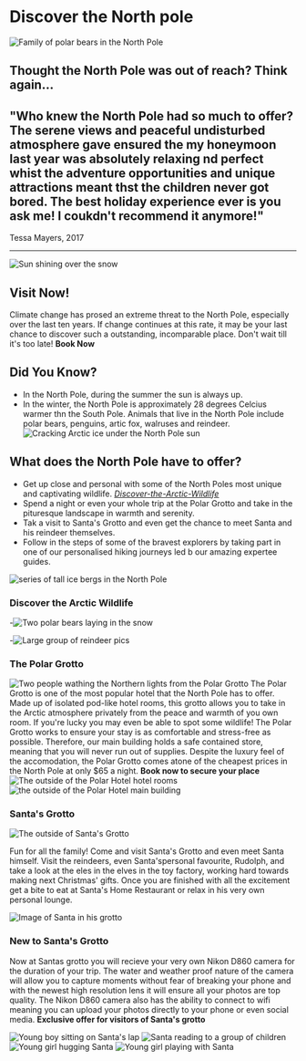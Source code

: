 # Discover the North pole
![Family of polar bears in the North Pole](./static/images/polar-bear-family.jpg)
## Thought the North Pole was out of reach? Think again...

"Who knew the North Pole had so much to offer? The serene views and peaceful undisturbed atmosphere gave ensured the my honeymoon last year was absolutely relaxing nd perfect whist the adventure opportunities and unique attractions meant thst the children never got bored. The best holiday experience ever is you ask me! I coukdn't recommend it anymore!"
-
Tessa Mayers, 2017

---
![Sun shining over the snow](./static/images/north-pole.jpg)

## Visit Now!
Climate change has prosed an extreme threat to the North Pole, especially over the last ten years. If change continues at this rate, it  may be your last chance to discover such a outstanding, incomparable place. Don't wait till it's too late! 
**Book Now**

## Did You Know?
- In the North Pole, during the summer the sun is always up.
- In the winter, the North Pole is approximately 28 degrees Celcius warmer thn the South Pole.
Animals that live in the North Pole include polar bears, penguins, artic fox, walruses and reindeer.
![Cracking Arctic ice under the North Pole sun](./static/images/cracking-ice.jpg)

## What does the North Pole have to offer?
- Get  up close and personal with some of the North Poles most unique and captivating wildlife. [*Discover-the-Arctic-Wildlife*](##Discover-the-Arctic-Wildlife)
- Spend a night or even your whole trip at the Polar Grotto and take in the pituresque landscape in warmth and serenity.
- Tak a visit to Santa's Grotto and even get the chance to meet Santa and his reindeer themselves.
- Follow in the steps of some of the bravest explorers by taking part in one of our personalised hiking journeys led b our amazing expertee guides.


![series of tall ice bergs in the North Pole](./static/images/north-pole-icebergs.jpg)

### Discover the Arctic Wildlife

-![Two polar bears laying in the snow](./static/images/gg-polar-bears.jpg)

-![Large group of reindeer](./static/images/reindeers.jpg)
pics

### The Polar Grotto

![Two people wathing the Northern lights from the Polar Grotto](./static/images/kak-two-ppl.jpg)
The Polar Grotto is one of the most popular hotel that the North Pole has to offer. Made up of isolated pod-like hotel rooms, this grotto allows you to take in the Arctic atmosphere privately from the peace and warmth of you own room. If you're lucky you may even be able to spot some wildlife! The Polar Grotto works to ensure your stay is as comfortable and stress-free as possible. Therefore, our main building holds a safe contained store, meaning that you will never run out of supplies. Despite the luxury feel of the accomodation, the Polar Grotto comes atone of the cheapest prices in the North Pole at only $65 a night.
**Book now to secure your place**
![The outside of the Polar Hotel hotel rooms](./static/images/kak-multiple.jpg)
![the outside of the Polar Hotel main building](./static/images/kak-whole2.jpg)

### Santa's Grotto

![The outside of Santa's Grotto](./static/images/santas-grotto.jpg)

Fun for all the family! Come and visit Santa's Grotto and even meet Santa himself. Visit the reindeers, even Santa'spersonal favourite, Rudolph, and take a look at the eles in the elves in the toy factory, working hard towards making next Christmas' gifts. Once you are finished with all the excitement get a bite to eat at Santa's Home Restaurant or relax in his very own personal lounge. 

![Image of Santa in his grotto](./static/images/santas-grotto-inside.jpg)

### New to Santa's Grotto

Now at Santas grotto you will recieve your very own Nikon D860 camera for the duration of your trip. The water and weather proof nature of the camera will allow you to capture moments without fear of breaking your phone and with the newest high resolution lens it will ensure all your photos are top quality. The Nikon D860 camera also has the ability to connect to wifi meaning you can upload your photos directly to your phone or even social media.
**Exclusive offer for visitors of Santa's grotto**

![Young boy sitting on Santa's lap](./static/images/s1.jpg)
![Santa reading to a group of children](./static/images/s2.jpeg)
![Young girl hugging Santa](./static/images/s3.jpg)
![Young girl playing with Santa](./static/images/s4.jpg)